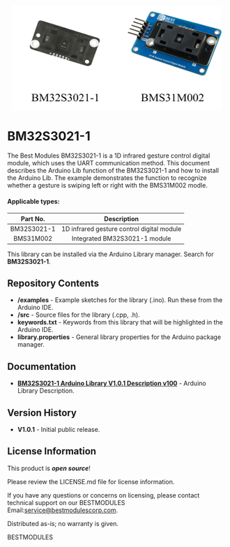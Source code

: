 <div align=center>
<img src="https://github.com/BestModules-Libraries/img/blob/main/BM32S3021-1_BMS31M002_V1.0.png" width="480" height="240"> 
</div> 

BM32S3021-1
===========================================================

The Best Modules BM32S3021-1 is a 1D infrared gesture control digital module, which uses the UART communication method. This document describes the Arduino Lib function of the BM32S3021-1 and how to install the Arduino Lib. The example demonstrates the function to recognize whether a gesture is swiping left or right with the BMS31M002 modle.

#### Applicable types:
<div align=center>

|Part No.   |Description                               |
|:---------:|:----------------------------------------:|
|BM32S3021-1|1D infrared gesture control digital module|
|BMS31M002  |Integrated BM32S3021-1 module             |

</div> 

This library can be installed via the Arduino Library manager. Search for **BM32S3021-1**. 

Repository Contents
-------------------

* **/examples** - Example sketches for the library (.ino). Run these from the Arduino IDE. 
* **/src** - Source files for the library (.cpp, .h).
* **keywords.txt** - Keywords from this library that will be highlighted in the Arduino IDE. 
* **library.properties** - General library properties for the Arduino package manager. 

Documentation 
-------------------

* **[BM32S3021-1 Arduino Library V1.0.1 Description v100](https://www.bestmodulescorp.com/bm32s3021-1.html#tab-product2)** - Arduino Library Description.

Version History  
-------------------

* **V1.0.1** - Initial public release.

License Information
-------------------

This product is _**open source**_! 

Please review the LICENSE.md file for license information. 

If you have any questions or concerns on licensing, please contact technical support on our BESTMODULES Email:service@bestmodulescorp.com.

Distributed as-is; no warranty is given.

BESTMODULES

